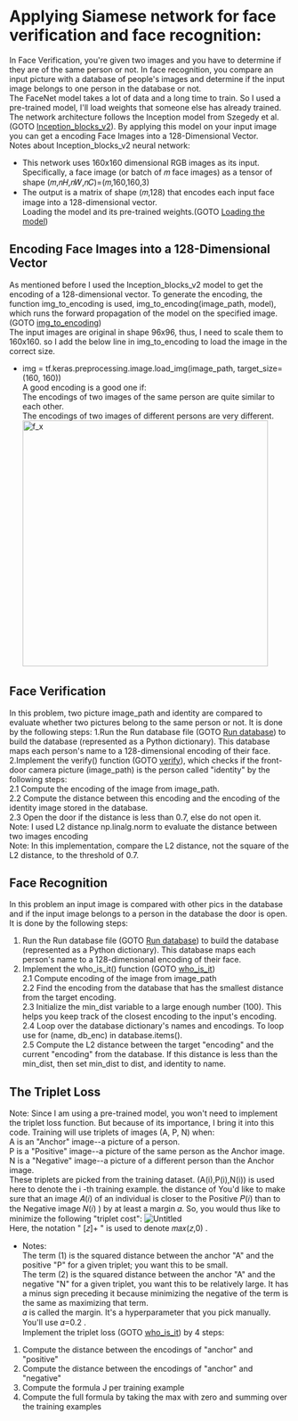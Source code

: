 # Applying Siamese network for face verification and face recognition: <br />
In Face Verification, you're given two images and you have to determine if they are of the same person or not. In face recognition, you compare an input picture with a database of people's images and determine if the input image belongs to one person in the database or not.<br />
The FaceNet model takes a lot of data and a long time to train. So I used a pre-trained model, I'll load weights that someone else has already trained. The network architecture follows the Inception model from Szegedy et al. (GOTO [Inception_blocks_v2](https://github.com/Afsaneh-Karami/Neural-Networks-and-Deep-Learning/blob/main/Face%20verification%20and%20face%20recognition/Inception_blocks_v2)). By applying this model on your input image you can get a encoding Face Images into a 128-Dimensional Vector. <br />
 Notes about Inception_blocks_v2 neural network: <br />
* This network uses 160x160 dimensional RGB images as its input. Specifically, a face image (or batch of 𝑚 face images) as a tensor of shape (𝑚,𝑛𝐻,𝑛𝑊,𝑛𝐶)=(𝑚,160,160,3)
* The output is a matrix of shape (𝑚,128) that encodes each input face image into a 128-dimensional vector.<br />
Loading the model and its pre-trained weights.(GOTO [Loading the model](https://github.com/Afsaneh-Karami/Neural-Networks-and-Deep-Learning/blob/main/Face%20verification%20and%20face%20recognition/Loading%20the%20model)) <br />
## Encoding Face Images into a 128-Dimensional Vector
As mentioned before I used the Inception_blocks_v2 model to get the encoding of a 128-dimensional vector. To generate the encoding, the function img_to_encoding is used,  img_to_encoding(image_path, model), which runs the forward propagation of the model on the specified image.(GOTO [img_to_encoding](https://github.com/Afsaneh-Karami/Neural-Networks-and-Deep-Learning/blob/main/Face%20verification%20and%20face%20recognition/img_to_encoding)) <br /> 
The input images are original in shape 96x96, thus, I need to scale them to 160x160. so I add the below line in img_to_encoding to load the image in the correct size.
* img = tf.keras.preprocessing.image.load_img(image_path, target_size=(160, 160)) <br />
A good encoding is a good one if:<br />
The encodings of two images of the same person are quite similar to each other.<br />
The encodings of two images of different persons are very different.<br />
<img width="441" alt="f_x" src="https://user-images.githubusercontent.com/78735911/162183466-b4c871ae-19d6-4da9-bcf6-28c3e15d66e8.png"><br />

## Face Verification
In this problem, two picture image_path and identity are compared to evaluate whether two pictures belong to the same person or not. It is done by the following steps:
1.Run the Run database file (GOTO [Run database](https://github.com/Afsaneh-Karami/Neural-Networks-and-Deep-Learning/blob/main/Face%20verification%20and%20face%20recognition/Run%20database)) to build the database (represented as a Python dictionary). This database maps each person's name to a 128-dimensional encoding of their face.<br />
2.Implement the verify() function (GOTO [verify](https://github.com/Afsaneh-Karami/Neural-Networks-and-Deep-Learning/blob/main/Face%20verification%20and%20face%20recognition/verify)), which checks if the front-door camera picture (image_path) is the person called "identity" by the following steps:<br />
2.1 Compute the encoding of the image from image_path.<br />
2.2 Compute the distance between this encoding and the encoding of the identity image stored in the database.<br />
2.3 Open the door if the distance is less than 0.7, else do not open it.<br />
Note: I used L2 distance np.linalg.norm to evaluate the distance between two images encoding <br />
Note: In this implementation, compare the L2 distance, not the square of the L2 distance, to the threshold of 0.7.
## Face Recognition
In this problem an input image is compared with other pics in the database and if the input image belongs to a person in the database the door is open. It is done by the following steps:
1. Run the Run database file (GOTO [Run database](https://github.com/Afsaneh-Karami/Neural-Networks-and-Deep-Learning/blob/main/Face%20verification%20and%20face%20recognition/Run%20database)) to build the database (represented as a Python dictionary). This database maps each person's name to a 128-dimensional encoding of their face.<br />
2. Implement the who_is_it() function (GOTO [who_is_it](https://github.com/Afsaneh-Karami/Neural-Networks-and-Deep-Learning/blob/main/Face%20verification%20and%20face%20recognition/who_is_it))<br />
2.1 Compute encoding of the image from image_path<br />
2.2 Find the encoding from the database that has the smallest distance from the target encoding.<br />
2.3 Initialize the min_dist variable to a large enough number (100). This helps you keep track of the closest encoding to the input's encoding.<br />
2.4 Loop over the database dictionary's names and encodings. To loop use for (name, db_enc) in database.items().<br />
2.5 Compute the L2 distance between the target "encoding" and the current "encoding" from the database. If this distance is less than the min_dist, then set min_dist to dist, and identity to name.<br />
## The Triplet Loss
Note: Since I am using a pre-trained model, you won't need to implement the triplet loss function. But because of its importance, I bring it into this code.
Training will use triplets of images  (A, P, N) when:<br />
A is an "Anchor" image--a picture of a person.<br />
P is a "Positive" image--a picture of the same person as the Anchor image.<br />
N is a "Negative" image--a picture of a different person than the Anchor image.<br />
These triplets are picked from the training dataset.  (A(i),P(i),N(i))  is used here to denote the i -th training example. the distance of 
You'd like to make sure that an image  𝐴(𝑖)  of an individual is closer to the Positive  𝑃(𝑖)  than to the Negative image  𝑁(𝑖) ) by at least a margin  𝛼. So, you would thus like to minimize the following "triplet cost":
![Untitled](https://user-images.githubusercontent.com/78735911/162184994-bb32758d-914a-497e-aae3-1fb4c0a29f8b.png)<br />
Here, the notation " [𝑧]+ " is used to denote  𝑚𝑎𝑥(𝑧,0) .
* Notes:<br />
The term (1) is the squared distance between the anchor "A" and the positive "P" for a given triplet; you want this to be small.<br />
The term (2) is the squared distance between the anchor "A" and the negative "N" for a given triplet, you want this to be relatively large. It has a minus sign preceding it because minimizing the negative of the term is the same as maximizing that term.<br />
𝛼  is called the margin. It's a hyperparameter that you pick manually. You'll use  𝛼=0.2 .<br />
Implement the triplet loss (GOTO [who_is_it](https://github.com/Afsaneh-Karami/Neural-Networks-and-Deep-Learning/blob/main/Face%20verification%20and%20face%20recognition/who_is_it)) by 4 steps:<br />
1. Compute the distance between the encodings of "anchor" and "positive" <br />
2. Compute the distance between the encodings of "anchor" and "negative" <br />
3. Compute the formula J per training example <br />
4. Compute the full formula by taking the max with zero and summing over the training examples <br />






